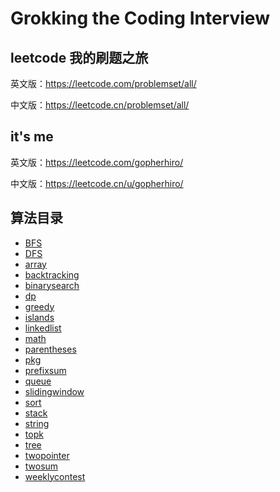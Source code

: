 # Grokking the Coding Interview

## leetcode 我的刷题之旅

英文版：https://leetcode.com/problemset/all/

中文版：https://leetcode.cn/problemset/all/

## it's me

英文版：https://leetcode.com/gopherhiro/

中文版：https://leetcode.cn/u/gopherhiro/

## 算法目录

- [BFS](BFS)
- [DFS](DFS)
- [array](array)
- [backtracking](backtracking)
- [binarysearch](binarysearch)
- [dp](dp)
- [greedy](greedy)
- [islands](islands)
- [linkedlist](linkedlist)
- [math](math)
- [parentheses](parentheses)
- [pkg](pkg)
- [prefixsum](prefixsum)
- [queue](queue)
- [slidingwindow](slidingwindow)
- [sort](sort)
- [stack](stack)
- [string](string)
- [topk](topk)
- [tree](tree)
- [twopointer](twopointer)
- [twosum](twosum)
- [weeklycontest](weeklycontest)
